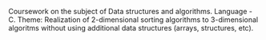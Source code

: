 Coursework on the subject of Data structures and algorithms. Language - C.
Theme: Realization of 2-dimensional sorting algorithms to 3-dimensional algoritms without using additional data structures (arrays, structures, etc).
